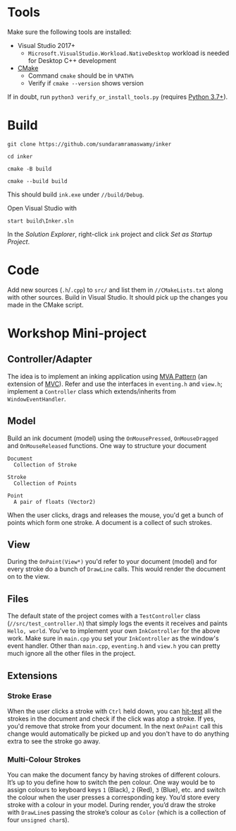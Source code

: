 # Tools

Make sure the following tools are installed:

* Visual Studio 2017+
  - `Microsoft.VisualStudio.Workload.NativeDesktop` workload is needed for Desktop C++ development
* [CMake][]
  - Command `cmake` should be in `%PATH%`
  - Verify if `cmake --version` shows version

If in doubt, run `python3 verify_or_install_tools.py` (requires [Python 3.7+][python3]).

# Build

``` shell
git clone https://github.com/sundaramramaswamy/inker

cd inker

cmake -B build

cmake --build build
```

This should build `ink.exe` under `//build/Debug`.

Open Visual Studio with

``` shell
start build\Inker.sln
```

In the _Solution Explorer_, right-click `ink` project and click _Set as Startup Project_.

# Code

Add new sources (`.h`/`.cpp`) to `src/` and list them in `//CMakeLists.txt` along with other sources.
Build in Visual Studio.  It should pick up the changes you made in the CMake script.

# Workshop Mini-project

## Controller/Adapter

The idea is to implement an inking application using [MVA Pattern][] (an extension of [MVC][]).  Refer and use the interfaces in `eventing.h` and `view.h`; implement a `Controller` class which extends/inherits from `WindowEventHandler`.

## Model

Build an ink document (model) using the `OnMousePressed`, `OnMouseDragged` and `OnMouseReleased` functions.  One way to structure your document

    Document
      Collection of Stroke
    
    Stroke
      Collection of Points
    
    Point
      A pair of floats (Vector2)

When the user clicks, drags and releases the mouse, you'd get a bunch of points which form one stroke. A document is a collect of such strokes.

## View

During the `OnPaint(View*)` you'd refer to your document (model) and for every stroke do a bunch of `DrawLine` calls.  This would render the document on to the view.

## Files

The default state of the project comes with a `TestController` class (`//src/test_controller.h`) that simply logs the events it receives and paints `Hello, world`.  You've to implement your own `InkController` for the above work.  Make sure in `main.cpp` you set your `InkController` as the window's event handler.  Other than `main.cpp`, `eventing.h` and `view.h` you can pretty much ignore all the other files in the project.

## Extensions

### Stroke Erase

When the user clicks a stroke with `Ctrl` held down, you can [hit-test][] all the strokes in the document and check if the click was atop a stroke.  If yes, you'd remove that stroke from your document. In the next `OnPaint` call this change would automatically be picked up and you don't have to do anything extra to see the stroke go away.

### Multi-Colour Strokes

You can make the document fancy by having strokes of different colours.  It’s up to you define how to switch the pen colour.  One way would be to assign colours to keyboard keys `1` (Black), `2` (Red), `3` (Blue), etc. and switch the colour when the user presses a corresponding key.  You’d store every stroke with a colour in your model.  During render, you’d draw the stroke with `DrawLine`s passing the stroke’s colour as `Color` (which is a collection of four `unsigned char`s).


[CMake]: https://cmake.org/
[vcpkg]: https://vcpkg.io/en/getting-started.html
[mingw]: https://sourceforge.net/projects/mingw-w64/files/mingw-w64/mingw-w64-release/
[fltk]: https://www.fltk.org/
[spdlog]: https://github.com/gabime/spdlog
[vcpkg manifest documentation]: https://vcpkg.io/en/docs/users/manifests.html
[vcpkg cmake example]: https://vcpkg.io/en/docs/examples/manifest-mode-cmake.html
[cmake-doc]: https://cmake.org/cmake/help/latest/index.html
[packages]: https://vcpkg.io/en/packages.html
[python3]: https://www.python.org/downloads/
[MVA Pattern]: https://en.wikipedia.org/wiki/Model%E2%80%93view%E2%80%93adapter
[MVC]: https://en.wikipedia.org/wiki/Model%E2%80%93view%E2%80%93controller
[hit-test]: https://en.wikipedia.org/wiki/Hit-testing
